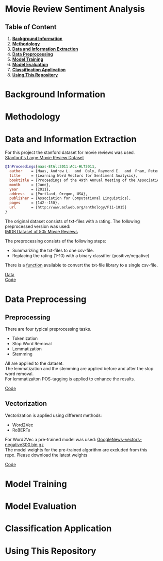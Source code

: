 # Movie Review Sentiment Analysis

## Table of Content

1. [**Background Information**](#background-information)
2. [**Methodology**](#methodology)
3. [**Data and Information Extraction**](#data-and-information-extraction)
4. [**Data Preprocessing**](#data-preprocessing)
5. [**Model Training**](#model-training)
6. [**Model Evaluation**](#model-evaluation)
7. [**Classification Application**](#classification-application)
8. [**Using This Repository**](#using-this-repository)

# **Background Information**


# **Methodology**


# **Data and Information Extraction**

For this project the stanford dataset for movie reviews was used.  
[Stanford's Large Movie Review Dataset](https://ai.stanford.edu/~amaas/data/sentiment/)  

```bibtex
@InProceedings{maas-EtAl:2011:ACL-HLT2011,
  author    = {Maas, Andrew L.  and  Daly, Raymond E.  and  Pham, Peter T.  and  Huang, Dan  and  Ng, Andrew Y.  and  Potts, Christopher},
  title     = {Learning Word Vectors for Sentiment Analysis},
  booktitle = {Proceedings of the 49th Annual Meeting of the Association for Computational Linguistics: Human Language Technologies},
  month     = {June},
  year      = {2011},
  address   = {Portland, Oregon, USA},
  publisher = {Association for Computational Linguistics},
  pages     = {142--150},
  url       = {http://www.aclweb.org/anthology/P11-1015}
}
```

The original dataset consists of txt-files with a rating. The following preprocessed version was used:  
[IMDB Dataset of 50k Movie Reviews](https://www.kaggle.com/datasets/lakshmi25npathi/imdb-dataset-of-50k-movie-reviews)  

The preprocessing consists of the following steps:  
- Summarizing the txt-files to one csv-file.
- Replacing the rating (1-10) with a binary classifier (positive/negative)

There is a [function](src\preprocessing\read_data.py) available to convert the txt-file library to a single csv-file.

[Data](data)  
[Code](src\preprocessing\read_data.py)  

# **Data Preprocessing**

## Preprocessing
There are four typical preprocessing tasks.  
- Tokenization
- Stop Word Removal
- Lemmatization
- Stemming

All are applied to the dataset:  
The lemmatization and the stemming are applied before and after the stop word removal.  
For lemmatizaiton POS-tagging is applied to enhance the results.  

[Code](src\preprocessing\preprocessing.py)  

## Vectorization
Vectorization is applied using different methods:  
- Word2Vec
- RoBERTa

For Word2Vec a pre-trained model was used: [GoogleNews-vectors-negative300.bin.gz](https://drive.google.com/file/d/0B7XkCwpI5KDYNlNUTTlSS21pQmM/edit?resourcekey=0-wjGZdNAUop6WykTtMip30g)  
The model weights for the pre-trained algorithm are excluded from this repo. Please download the latest weights 

[Code](src\preprocessing\vectorization.py)  



# **Model Training**


# **Model Evaluation**


# **Classification Application**


# **Using This Repository**

